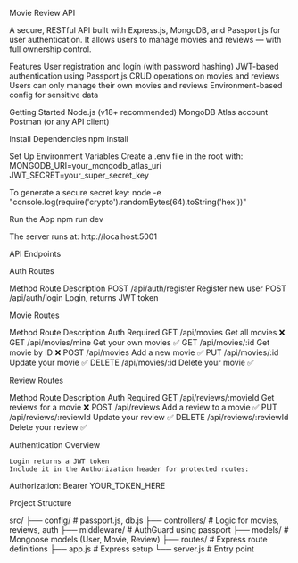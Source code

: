 Movie Review API

A secure, RESTful API built with Express.js, MongoDB, and Passport.js for user authentication. It allows users to manage movies and reviews — with full ownership control.

Features
	User registration and login (with password hashing)
	JWT-based authentication using Passport.js
	CRUD operations on movies and reviews
	Users can only manage their own movies and reviews
	Environment-based config for sensitive data

Getting Started
  Node.js (v18+ recommended)
	MongoDB Atlas account
	Postman (or any API client)

Install Dependencies
  npm install

Set Up Environment Variables
  Create a .env file in the root with:
  MONGODB_URI=your_mongodb_atlas_uri
  JWT_SECRET=your_super_secret_key

  To generate a secure secret key:
  node -e "console.log(require('crypto').randomBytes(64).toString('hex'))"

Run the App
  npm run dev

The server runs at:
http://localhost:5001


API Endpoints

Auth Routes

Method	    Route	                 Description
POST	      /api/auth/register	   Register new user
POST	      /api/auth/login	       Login, returns JWT token

Movie Routes

Method	     Route	             Description	         Auth Required
GET	         /api/movies	       Get all movies	           ❌
GET	         /api/movies/mine	   Get your own movies	     ✅
GET	         /api/movies/:id	   Get movie by ID	         ❌
POST	       /api/movies	       Add a new movie	         ✅
PUT	         /api/movies/:id	   Update your movie	       ✅
DELETE	     /api/movies/:id	   Delete your movie	       ✅

Review Routes

Method	     Route	                   Description	              Auth Required
GET	         /api/reviews/:movieId	   Get reviews for a movie	       ❌ 
POST	       /api/reviews	             Add a review to a movie	       ✅
PUT	         /api/reviews/:reviewId	   Update your review	             ✅
DELETE	     /api/reviews/:reviewId	   Delete your review	             ✅

Authentication Overview

	Login returns a JWT token
	Include it in the Authorization header for protected routes:
  Authorization: Bearer YOUR_TOKEN_HERE

Project Structure

src/
├── config/           # passport.js, db.js
├── controllers/      # Logic for movies, reviews, auth
├── middleware/       # AuthGuard using passport
├── models/           # Mongoose models (User, Movie, Review)
├── routes/           # Express route definitions
├── app.js            # Express setup
└── server.js         # Entry point